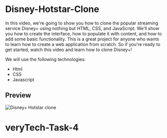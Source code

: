 # Disney-Hotstar-Clone
In this video, we're going to show you how to clone the popular streaming service Disney+ using nothing but HTML, CSS, and JavaScript. We'll show you how to create the interface, how to populate it with content, and how to add some basic functionality. This is a great project for anyone who wants to learn how to create a web application from scratch. So if you're ready to get started, watch this video and learn how to clone Disney+!

We will use the following technologies:

- Html
- CSS
- Javascript

## Preview
![Disney+ Hotstar clone](https://user-images.githubusercontent.com/59678435/196937651-e83fff0a-cbad-4c6e-b930-50c6bb10d7a8.png)
# veryTech-Task-4
